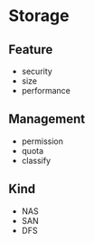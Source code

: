 # Storage

## Feature

- security
- size
- performance

## Management

- permission
- quota
- classify

## Kind

- NAS
- SAN
- DFS
